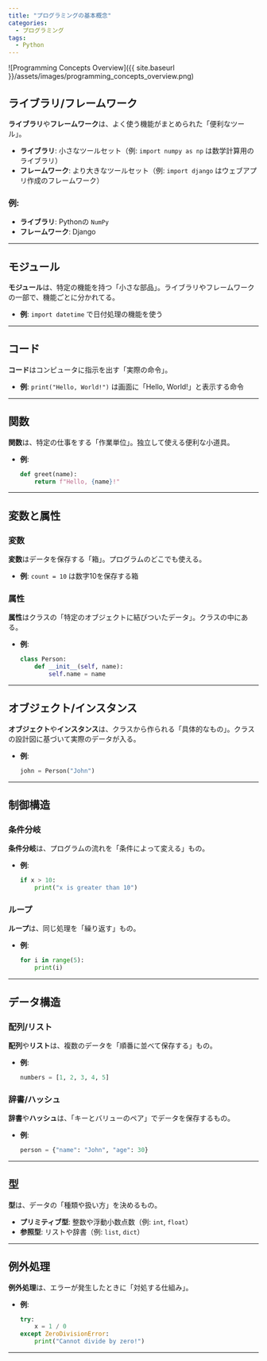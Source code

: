 ```yaml
---
title: "プログラミングの基本概念"
categories:
  - プログラミング
tags:
  - Python
---
```


![Programming Concepts Overview]({{ site.baseurl }}/assets/images/programming_concepts_overview.png)


## ライブラリ/フレームワーク

**ライブラリ**や**フレームワーク**は、よく使う機能がまとめられた「便利なツール」。

- **ライブラリ**: 小さなツールセット（例: `import numpy as np` は数学計算用のライブラリ）
- **フレームワーク**: より大きなツールセット（例: `import django` はウェブアプリ作成のフレームワーク）

### 例:

- **ライブラリ**: Pythonの `NumPy`
- **フレームワーク**: Django

---

## モジュール

**モジュール**は、特定の機能を持つ「小さな部品」。ライブラリやフレームワークの一部で、機能ごとに分かれてる。

- **例**: `import datetime` で日付処理の機能を使う

---

## コード

**コード**はコンピュータに指示を出す「実際の命令」。

- **例**: `print("Hello, World!")` は画面に「Hello, World!」と表示する命令

---

## 関数

**関数**は、特定の仕事をする「作業単位」。独立して使える便利な小道具。

- **例**:
    ```python
    def greet(name):
        return f"Hello, {name}!"
    ```

---

## 変数と属性

### 変数

**変数**はデータを保存する「箱」。プログラムのどこでも使える。

- **例**: `count = 10` は数字10を保存する箱

### 属性

**属性**はクラスの「特定のオブジェクトに結びついたデータ」。クラスの中にある。

- **例**:
    ```python
    class Person:
        def __init__(self, name):
            self.name = name
    ```

---

## オブジェクト/インスタンス

**オブジェクト**や**インスタンス**は、クラスから作られる「具体的なもの」。クラスの設計図に基づいて実際のデータが入る。

- **例**:
    ```python
    john = Person("John")
    ```

---

## 制御構造

### 条件分岐

**条件分岐**は、プログラムの流れを「条件によって変える」もの。

- **例**:
    ```python
    if x > 10:
        print("x is greater than 10")
    ```

### ループ

**ループ**は、同じ処理を「繰り返す」もの。

- **例**:
    ```python
    for i in range(5):
        print(i)
    ```

---

## データ構造

### 配列/リスト

**配列**や**リスト**は、複数のデータを「順番に並べて保存する」もの。

- **例**:
    ```python
    numbers = [1, 2, 3, 4, 5]
    ```

### 辞書/ハッシュ

**辞書**や**ハッシュ**は、「キーとバリューのペア」でデータを保存するもの。

- **例**:
    ```python
    person = {"name": "John", "age": 30}
    ```

---

## 型

**型**は、データの「種類や扱い方」を決めるもの。

- **プリミティブ型**: 整数や浮動小数点数（例: `int`, `float`）
- **参照型**: リストや辞書（例: `list`, `dict`）

---

## 例外処理

**例外処理**は、エラーが発生したときに「対処する仕組み」。

- **例**:
    ```python
    try:
        x = 1 / 0
    except ZeroDivisionError:
        print("Cannot divide by zero!")
    ```

---